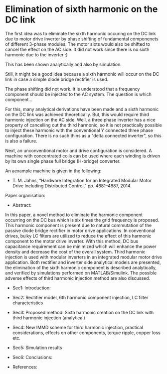 # Elimination of sixth harmonic on the DC link

The first idea was to eliminate the sixth harmonic occuring on the DC link due to motor drive inverter by phase shifting of fundamental componenets of different 3-phase modules. The motor slots would also be shifted to cancel the effect on the AC side. It did not work since there is no sixth harmonic due to the inverter :)

This has been shown analytically and also by simulation.

Still, it might be a good idea because a sixth harmonic will occur on the DC link in case a simple diode bridge rectifier is used.

The phase shifting did not work. It is understood that a frequency component should be injected to the AC system. The question is which component...

For this, many analytical derivations have been made and a sixth harmonic on the DC link was achieved theoretically. But, this would require third harmonic injection on the AC side. Well, a three phase inverter has a nice property of cancelling out the third harmonic, so it is not practically possible to inject these harmonic with the conventional Y connected three phase configuration. There is no such thins as a "delta connected inverter", so this is also a failure.

Next, an unconventional motor and drive configuration is considered. A machine with concentrated coils can be used where each winding is driven by its own single phase full bridge (H-bridge) converter.

An aexample machine is given in the following:
* T. M. Jahns, “Hardware Integration for an Integrated Modular Motor Drive Including Distributed Control,” pp. 4881–4887, 2014.

Paper organisation:
- Abstract:

In this paper, a novel method to eliminate the harmonic component occurring on the DC bus which is six times the grid frequency is proposed. This harmonic component is present due to natural commutation of the passive diode bridge rectifier in motor drive applications. In conventional drives, bulky LC filters are utilized to reduce the effect of this harmonic component to the motor drive inverter. With this method, DC bus capacitance requirement can be minimized which will enhance the power density and decrease the cost of the overall system. Third harmonic injection is used with modular inverters in an integrated modular motor drive application. Both rectifier and inverter side analytical models are presented, the elimination of the sixth harmonic component is described analytically, and verified by simulations performed on MATLAB/Simulink. The possible adverse effects of third harmonic injection method are also discussed.

- Sec1: Introduction:

- Sec2: Rectifier model, 6th harmonic component injection, LC filter characteristics

- Sec3: Proposed method: Sixth harmonic creation on the DC link with third harmonic injection (analytical)

- Sec4: New IMMD scheme for third harmonic injection, practical considerations, effects on other components, torque ripple, copper loss etc.

- Sec5: Simulation results

- Sec6: Conclusions:

- References:
